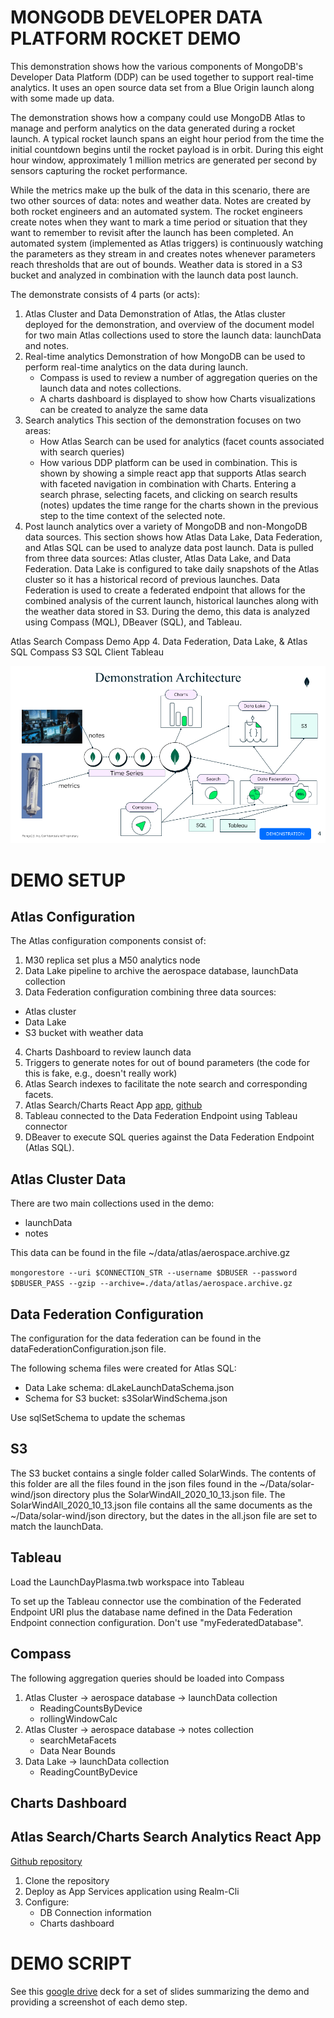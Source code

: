 # MONGODB DEVELOPER DATA PLATFORM ROCKET DEMO

This demonstration shows how the various components of MongoDB's
Developer Data Platform (DDP) can be used together to support real-time
analytics. It uses an open source data set from a Blue Origin launch
along with some made up data.

The demonstration shows how a company could use MongoDB Atlas to
manage and perform analytics on the data generated during a rocket
launch. A typical rocket launch spans an eight hour period from the
time the initial countdown begins until the rocket payload is in
orbit. During this eight hour window, approximately 1 million metrics
are generated per second by sensors capturing the rocket
performance. 

While the metrics make up the bulk of the data in this scenario, there
are two other sources of data: notes and weather data. Notes are
created by both rocket engineers and an automated system. The rocket
engineers create notes when they want to mark a time period or
situation that they want to remember to revisit after the launch has
been completed. An automated system (implemented as Atlas triggers) is
continuously watching the parameters as they stream in and creates
notes whenever parameters reach thresholds that are out of
bounds. Weather data is stored in a S3 bucket and analyzed in
combination with the launch data post launch.

The demonstrate consists of 4 parts (or acts):

1. Atlas Cluster and Data
   Demonstration of Atlas, the Atlas cluster deployed for the
   demonstration, and overview of the document model for two main
   Atlas collections used to store the launch data: launchData and notes.
2. Real-time analytics
   Demonstration of how MongoDB can be used to perform real-time
   analytics on the data during launch. 
    * Compass is used to review a number of aggregation queries on the launch data and notes
      collections. 
    * A charts dashboard is displayed to show how Charts visualizations can
	  be created to analyze the same data
3. Search analytics
   This section of the demonstration focuses on two areas:
    * How Atlas Search can be used for analytics (facet
      counts associated with search queries)
	* How various DDP platform can be used in combination. This is
      shown by showing a simple react app that supports Atlas search
      with faceted navigation in combination with Charts. Entering a
      search phrase, selecting facets, and clicking on search results
      (notes) updates the time range for the charts shown in the
      previous step to the time context of the selected note.
4. Post launch analytics over a variety of MongoDB and non-MongoDB
   data sources.
   This section shows how Atlas Data Lake, Data Federation, and Atlas
   SQL can be used to analyze data post launch. Data is pulled from
   three data sources: Atlas cluster, Atlas Data Lake, and Data
   Federation. Data Lake is configured to take daily snapshots of the
   Atlas cluster so it has a historical record of previous
   launches. Data Federation is used to create a federated endpoint
   that allows for the combined analysis of the current launch,
   historical launches along with the weather data stored in
   S3. During the demo, this data is analyzed using Compass (MQL),
   DBeaver (SQL), and Tableau.
   
Atlas Search
Compass
Demo App
4. Data Federation, Data Lake, & Atlas SQL
Compass
S3
SQL Client
Tableau





![Demonstration Architecture](./images/demoArchitecture.png)

# DEMO SETUP

## Atlas Configuration

The Atlas configuration components consist of:

1. M30 replica set plus a M50 analytics node
2. Data Lake pipeline to archive the aerospace database, launchData collection
3. Data Federation configuration combining three data sources:
  * Atlas cluster
  * Data Lake
  * S3 bucket with weather data
4. Charts Dashboard to review launch data
5. Triggers to generate notes for out of bound parameters (the code for this is fake, e.g., doesn't really work)
6. Atlas Search indexes to facilitate the note search and corresponding facets.
7. Atlas Search/Charts React App [app](https://runkel-rfv-demo-tyypa.mongodbstitch.com), [github](https://github.com/ranfysvalle02/reactivesearch-mdb)
8. Tableau connected to the Data Federation Endpoint using Tableau connector
9. DBeaver to execute SQL queries against the Data Federation Endpoint
   (Atlas SQL).
  

## Atlas Cluster Data
There are two main collections used in the demo:

* launchData
* notes

This data can be found in the file ~/data/atlas/aerospace.archive.gz

```mongorestore --uri $CONNECTION_STR --username $DBUSER --password $DBUSER_PASS --gzip --archive=./data/atlas/aerospace.archive.gz```

## Data Federation Configuration

The configuration for the data federation can be found in the dataFederationConfiguration.json file.

The following schema files were created for Atlas SQL:

- Data Lake schema: dLakeLaunchDataSchema.json
- Schema for S3 bucket: s3SolarWindSchema.json

Use sqlSetSchema to update the schemas

## S3

The S3 bucket contains a single folder called SolarWinds. The contents of this folder are all the files found in the json files found in the ~/Data/solar-wind/json directory plus the SolarWindAll_2020_10_13.json file. The SolarWindAll_2020_10_13.json file contains all the same documents as the ~/Data/solar-wind/json directory, but the dates in the all.json file are set to match the launchData.


## Tableau
Load the LaunchDayPlasma.twb workspace into Tableau

To set up the Tableau connector use the combination of the Federated Endpoint URI plus the database name defined in the Data Federation Endpoint connection configuration. Don't use "myFederatedDatabase".

## Compass

The following aggregation queries should be loaded into Compass

1. Atlas Cluster -> aerospace database -> launchData collection
   * ReadingCountsByDevice
   * rollingWindowCalc
2. Atlas Cluster -> aerospace database -> notes collection
   * searchMetaFacets
   * Data Near Bounds
3. Data Lake -> launchData collection
   * ReadingCountByDevice

## Charts Dashboard


## Atlas Search/Charts Search Analytics React App

[Github repository](https://github.com/ranfysvalle02/reactivesearch-mdb)

1. Clone the repository
2. Deploy as App Services application using Realm-Cli
3. Configure:
   - DB Connection information
   - Charts dashboard

# DEMO SCRIPT

See this [google drive](https://docs.google.com/presentation/d/1dNBiLadWn2thuiVTlG62leawAoE-QEDBHUJlMr-7fSo/edit?usp=sharing) deck for a set of slides summarizing the demo and providing a screenshot of each demo step.

